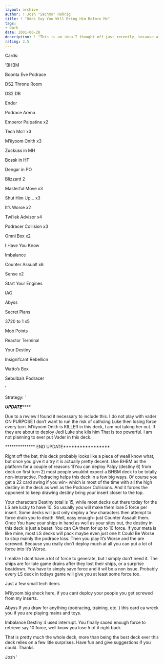 ```yaml
---
layout: archive
author: ! Josh "Sachmo" Rohrig
title: ! "Odds Say You Will Bring Him Before Me"
tags:
- Dark
date: 2001-06-28
description: ! "This is an idea I thought off just recently, because after a local tournament not too many people had numbers protection.  And the start makes for a big surprise."
rating: 3.5
---
```

Cards: 

'BHBM

Boonta Eve Podrace


DS2 Throne Room

DS2 DB

Endor

Podrace Arena


Emperor Palpatine x2

Tech Mo’r x3

M’iiyoom Onith x3


Zuckuss in MH

Bossk in HT

Dengar in PO

Blizzard 2


Masterful Move x3

Shut Him Up...  x3

It’s Worse x2

Twi’lek Advisor x4

Podracer Collision x3

Omni Box x2

I Have You Know

Imbalance

Counter Assualt x6

Sense x2

Start Your Engines


IAO

Abyss

Secret Plans

3720 to 1 x5

Mob Points

Reactor Terminal

Your Destiny

Insignifcant Rebellion

Watto’s Box


Sebulba’s Podracer

'

Strategy: '

 
***************UPDATE*******************

Due to a review I found it  necessary to include this.  I do not play with vader ON PURPOSE  I don’t want to run the  risk of cathcing Luke then losing force every turn.  M’iiyoom Onith is KILLER in this deck, I am not taking her out.  If they are about to deploy Jedi Luke she  kils him  That is too powerful.  I am not planning to ever put Vader in this deck.


************** END UPDATE*****************




Right off the bat, this deck probably looks like a piece of weall know what, but once you give it a try it is actually pretty decent.  Use BHBM as the platform for a couple of reasons 1)You can deploy Palpy (destiny 6) from deck on first turn 2) most people wouldnt expect  a BHBM deck to be totally non-interactive.  Podracing helps this deck in a few big ways.  Of course you get a 22 card swing if you win- which is most of the time with all the high destiny in the deck as well as the Podracer Collisions.  And it forces the opponent to keep drawing destiny bring your insert closer to the top.  


Your characters Destiny total is 15, while most decks out there today for the LS are lucky to have 10.  So usually you will make them lose 5 force per insert.  Some decks will just only deploy a few characters then attempt to force drain you to death.  Well, easy enough- just Counter Assault them.  Once You have your ships in hand as well as your sites out, the destiny in this deck is just a beast.  You can CA them for up to 10 force.  If your meta is like mine, most LS decks will pack maybe even just one It Could Be  Worse to stop mainly the podrace loss.  Then you play It’s Worse and the are screwed.  Because you really don’t deploy much at all you can put a lot of force into It’s Worse.  


I realize I dont have a lot of force to generate, but I simply don’t need it.  The ships are for late game drains after they lost their ships, or a surprise beatdown.  You have to simply save force and it wil be a non issue.  Probably every LS deck in todays game will give you at least some force too.  


Just a  few small tech items

M’iiyoom  big shock here, if you cant deploy your people you get screwed from my inserts.


Abyss If you draw for anything (podracing, training, etc. ) this card ca wreck you if you are playing mains  and toys.  


Imbalance  Destiny 4 used interrupt.  You finally saced enough force to retrieve say 10 force, well know you lose 5 of it right back


That is pretty much the whole deck, more than being the best deck ever this deck relies on a few litle surprises.  Have  fun and give suggestions if you could.  Thanks


Josh  '